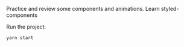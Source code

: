 Practice and review some components and animations.
Learn styled-components

Run the project:
```
yarn start
```
